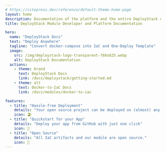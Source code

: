 ```yaml
---
# https://vitepress.dev/reference/default-theme-home-page
layout: home
description: Documentation of the platform and the entire DeployStack ecosystem. Read about our IaC templates and open source node modules, quickstart and usage.
title: DeployStack Module Developer and Platform Documentation

hero:
  name: "DeployStack Docs"
  text: "Deploy Anywhere"
  tagline: "Convert docker-compose into IaC and One-Deploy Template"
  image:
    src: /img/deploystack-logo-transparent-760x825.webp
    alt: DeployStack Documentation
  actions:
    - theme: brand
      text: DeployStack Docs
      link: /docs/deploystack/getting-started.md
    - theme: alt
      text: Docker-to-IaC Docs
      link: /docs/modules/docker-to-iac

features:
  - title: "Hassle-free Deployment"
    details: "Your open source project can be deployed on (almost) any cloud platform"
    icon: 🏖️
  - title: "Quickstart for your App"
    details: "Deploy your app from GitHub with just one click"
    icon: 🚀
  - title: "Open Source"
    details: "All IaC artifacts and our module are open source."
    icon: 📖
---
```


